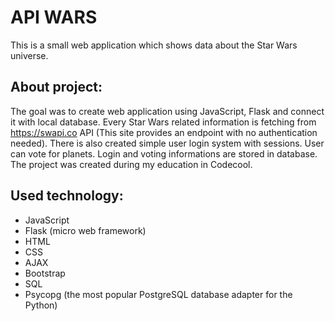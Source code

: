 # API WARS

This is a small web application which shows data about the Star Wars universe.

## About project:
The goal was to create web application using JavaScript, Flask and connect it with local database. Every Star Wars related information is fetching from https://swapi.co API (This site provides an endpoint with no authentication needed). There is also created simple user login system with sessions. User can vote for planets. Login and voting informations are stored in database.<br/>
The project was created during my education in Codecool.

## Used technology:
* JavaScript
* Flask (micro web framework)
* HTML
* CSS
* AJAX
* Bootstrap
* SQL
* Psycopg (the most popular PostgreSQL database adapter for the Python)


